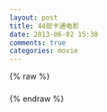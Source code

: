 ```yaml
---
layout: post
title: 44部卡通电影
date: 2013-06-02 15:30
comments: true
categories: movie
---
```


<script src="/js/44_carton.js" type="text/javascript"></script>  

<div ng-app="app">
  <div class="container">
    <div ng-controller="mainCtrl">
      <div class='m' ng-repeat="m in movies">
        {% raw %}
        <h3 ng-bind-template='{{ m.Title }}'></h3>
        {% endraw %}
        <div ng-bind-html-unsafe='m.Content'></div>
      </div>
    </div>
  </div>
</div>
